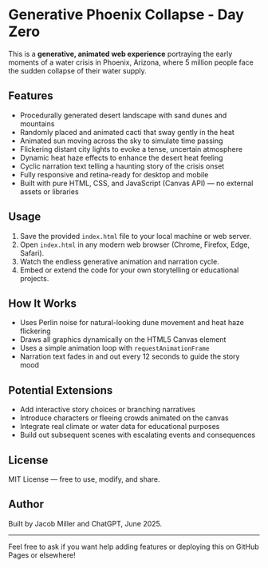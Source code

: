 # Generative Phoenix Collapse - Day Zero

This is a **generative, animated web experience** portraying the early moments of a water crisis in Phoenix, Arizona, where 5 million people face the sudden collapse of their water supply.

## Features

- Procedurally generated desert landscape with sand dunes and mountains
- Randomly placed and animated cacti that sway gently in the heat
- Animated sun moving across the sky to simulate time passing
- Flickering distant city lights to evoke a tense, uncertain atmosphere
- Dynamic heat haze effects to enhance the desert heat feeling
- Cyclic narration text telling a haunting story of the crisis onset
- Fully responsive and retina-ready for desktop and mobile
- Built with pure HTML, CSS, and JavaScript (Canvas API) — no external assets or libraries

## Usage

1. Save the provided `index.html` file to your local machine or web server.
2. Open `index.html` in any modern web browser (Chrome, Firefox, Edge, Safari).
3. Watch the endless generative animation and narration cycle.
4. Embed or extend the code for your own storytelling or educational projects.

## How It Works

- Uses Perlin noise for natural-looking dune movement and heat haze flickering
- Draws all graphics dynamically on the HTML5 Canvas element
- Uses a simple animation loop with `requestAnimationFrame`
- Narration text fades in and out every 12 seconds to guide the story mood

## Potential Extensions

- Add interactive story choices or branching narratives
- Introduce characters or fleeing crowds animated on the canvas
- Integrate real climate or water data for educational purposes
- Build out subsequent scenes with escalating events and consequences

## License

MIT License — free to use, modify, and share.

## Author

Built by Jacob Miller and ChatGPT, June 2025.

---

Feel free to ask if you want help adding features or deploying this on GitHub Pages or elsewhere!
